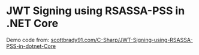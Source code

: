 # JWT Signing using RSASSA-PSS in .NET Core

Demo code from: [scottbrady91.com/C-Sharp/JWT-Signing-using-RSASSA-PSS-in-dotnet-Core](https://www.scottbrady91.com/C-Sharp/JWT-Signing-using-RSASSA-PSS-in-dotnet-Core)
